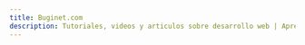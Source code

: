 ```yaml
---
title: Buginet.com
description: Tutoriales, videos y articulos sobre desarrollo web | Aprende desarrollo web
---
```

